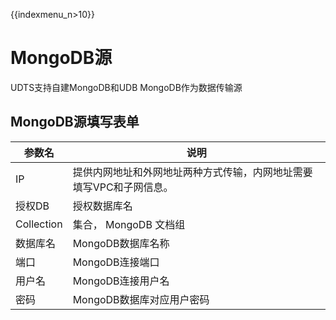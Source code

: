 {{indexmenu_n>10}}

# MongoDB源

UDTS支持自建MongoDB和UDB MongoDB作为数据传输源

## MongoDB源填写表单

| 参数名   | 说明                                                         |
| -------- | ------------------------------------------------------------ |
| IP       | 提供内网地址和外网地址两种方式传输，内网地址需要填写VPC和子网信息。 |
| 授权DB      |授权数据库名  |
| Collection       | 集合， MongoDB 文档组 |
| 数据库名 | MongoDB数据库名称|                                         |
| 端口     | MongoDB连接端口                                                |
| 用户名   | MongoDB连接用户名                                              |
| 密码     | MongoDB数据库对应用户密码                                      |


